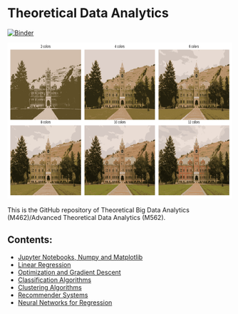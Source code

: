 # Theoretical Data Analytics

[![Binder](https://mybinder.org/badge_logo.svg)](https://mybinder.org/v2/gh/um-perez-alvaro/Data-Science-Theory/HEAD)

<img src="logo.png" height="350" width = "800">

This is the GitHub repository of Theoretical Big Data Analytics (M462)/Advanced Theoretical Data Analytics (M562).

## Contents:

- [Jupyter Notebooks, Numpy and Matplotlib](https://github.com/um-perez-alvaro/Data-Science-Theory/tree/master/Jupyter%20Notebooks/Jupyter%20Notebooks%2C%20numpy%20and%20matplotlib)
- [Linear Regression](https://github.com/um-perez-alvaro/Data-Science-Theory/tree/master/Jupyter%20Notebooks/Regression)
- [Optimization and Gradient Descent](https://github.com/um-perez-alvaro/Data-Science-Theory/blob/master/Jupyter%20Notebooks/Optimization%20and%20Gradient%20Descent/README.md)
- [Classification Algorithms](https://github.com/um-perez-alvaro/Data-Science-Theory/blob/master/Jupyter%20Notebooks/Classification%20algorithms/README.md)
- [Clustering Algorithms](https://github.com/um-perez-alvaro/Data-Science-Theory/blob/master/Jupyter%20Notebooks/Clustering%20algorithms/README.md)
- [Recommender Systems](https://github.com/um-perez-alvaro/Data-Science-Theory/blob/master/Jupyter%20Notebooks/Recommender%20Systems/README.md)
- [Neural Networks for Regression](https://nbviewer.org/github/um-perez-alvaro/Data-Science-Theory/blob/master/Neural%20Networks%20Playground.ipynb)

